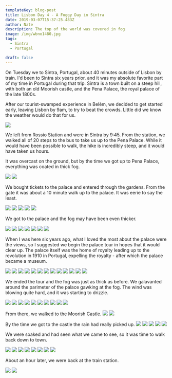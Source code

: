 ```yaml
---
templateKey: blog-post
title: Lisbon Day 4 - A Foggy Day in Sintra
date: 2019-03-07T15:37:25.483Z
author: Nate
description: The top of the world was covered in fog
image: /img/wbno1480.jpg
tags:
  - Sintra
  - Portugal

draft: false
---
```

On Tuesday we to Sintra, Portugal, about 40 minutes outside of Lisbon by train. I'd been to Sintra six years prior. and it was my absolute favorite part of my time in Portugal during that trip. Sintra is a town built on a steep hill, with both an old Moorish castle, and the Pena Palace, the royal palace of the late 1800s. 

After our tourist-swamped experience in Belèm, we decided to get started early, leaving Lisbon by 9am, to try to beat the crowds. Little did we know the weather would do that for us.

![](/img/lisbon/rossioStairs.jpg)

We left from Rossio Station and were in Sintra by 9:45. From the station, we walked all of 20 steps to the bus to take us up to the Pena Palace. While it would have been possible to walk, the hike is incredibly steep, and it would have taken us hours. 

It was overcast on the ground, but by the time we got up to Pena Palace, everything was coated in thick fog. 

![](/img/lisbon/lowerEntranceTreesFog.jpg)
![](/img/lisbon/lowerEntranceClaireActionShot.jpg)

We bought tickets to the palace and entered through the gardens. From the gate it was about a 10 minute walk up to the palace. It was eerie to say the least. 

![](/img/lisbon/penaAscent2.jpg)
![](/img/lisbon/penaAscent3.jpg)
![](/img/lisbon/penaAscent4.jpg)
![](/img/lisbon/penaAscentFlog.jpg)
![](/img/lisbon/penaAscentSelfie.jpg)

We got to the palace and the fog may have been even thicker. 

![](/img/lisbon/palaceFogInGate1.jpg)
![](/img/lisbon/palaceFogOutside1.jpg)
![](/img/lisbon/palaceFogOutside2.jpg)
![](/img/lisbon/palaceFogOutside3.jpg)
![](/img/lisbon/palaceFogOutside4.jpg)
![](/img/lisbon/palaceFogBusFromPalace.jpg)
![](/img/lisbon/palaceClaireTurret.jpg)

When I was here six years ago, what I loved the most about the palace were the views, so I suggested we begin the palace tour in hopes that it would clear up. The palace itself was the home of royalty leading up to the revolution in 1910 in Portugal, expelling the royalty - after which the palace became a museum. 

![](/img/lisbon/palaceInsideKingBust.jpg)
![](/img/lisbon/palaceInside1Courtyard.jpg)
![](/img/lisbon/palaceInside2DiningRoom.jpg)
![](/img/lisbon/palaceInside3Bathroom.jpg)
![](/img/lisbon/palaceInside4Gargoyles.jpg)
![](/img/lisbon/palaceInside5Bedroom.jpg)
![](/img/lisbon/palaceInside6Mudejar.jpg)
![](/img/lisbon/palaceInside7RoyalRoom.jpg)
![](/img/lisbon/palaceInside8CandlesStatue.jpg)
![](/img/lisbon/palaceInside9StagRoom.jpg)
![](/img/lisbon/palaceInside10StainGlass.jpg)
![](/img/lisbon/palaceInside11PenaMini.jpg)
![](/img/lisbon/palaceInside12Kitchen.jpg)

We ended the tour and the fog was just as thick as before. We galavanted around the parimeter of the palace gawking at the fog. The wind was blowing quite hard, and it was starting to drizzle. 

![](/img/lisbon/palaceAfterTour1.jpg)
![](/img/lisbon/palaceAfterTour2.jpg)
![](/img/lisbon/palaceAfterTour3.jpg)
![](/img/lisbon/palaceAfterTour4.jpg)
![](/img/lisbon/palaceAfterTour5.jpg)
![](/img/lisbon/palaceAfterTour6.jpg)
![](/img/lisbon/palaceAfterTour7.jpg)
![](/img/lisbon/palaceAfterTour8BabeBeingCute.jpg)
![](/img/lisbon/fogSelfie.jpg)
![](/img/lisbon/palaceGoodbye.jpg)

From there, we walked to the Moorish Castle.
![](/img/lisbon/walkToCastle1.jpg)
![](/img/lisbon/walkToCastle2.jpg)

By the time we got to the castle the rain had really picked up.
![](/img/lisbon/MoorishCastle1.jpg)
![](/img/lisbon/moorishCastle2.jpg)
![](/img/lisbon/moorishCastleClaire.jpg)
![](/img/lisbon/moorishCastleDescent.jpg)
![](/img/lisbon/moorishCastleSelfie.jpg)

We were soaked and had seen what we came to see, so it was time to walk back down to town. 

![](/img/lisbon/descentSoakingSelfie.jpg)
![](/img/lisbon/descentToTown.jpg)
![](/img/lisbon/descentTownArrival.jpg)
![](/img/lisbon/descentTownArrivalTrailMarker.jpg)
![](/img/lisbon/descentFirstView.jpg)
![](/img/lisbon/descentMudejar.jpg)
![](/img/lisbon/descentPrettyView.jpg)
![](/img/lisbon/descentPrettyView1.jpg)

About an hour later, we were back at the train station. 

![](/img/lisbon/trainBackToLisboa.jpg)
![](/img/lisbon/trainRideGraffiti.jpg)

